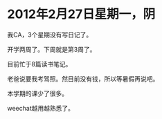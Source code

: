 # 2012年2月27日星期一，阴

我CA，3个星期没有写日记了。

开学两周了。下周就是第3周了。

目前忙于8篇读书笔记。

老爸说要我考驾照。然目前没有钱，所以等暑假再说吧。

本学期的课少了很多。

weechat越用越熟悉了。

